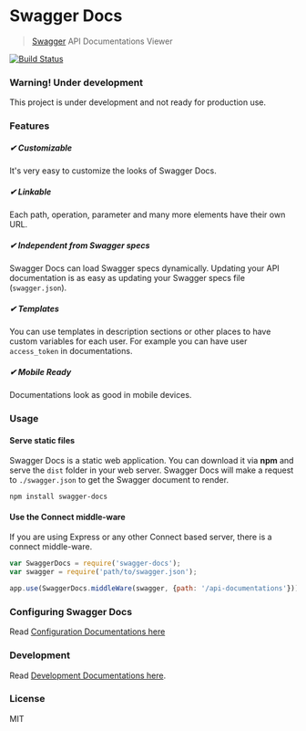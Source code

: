 # Swagger Docs

> [Swagger](http://swagger.io) API Documentations Viewer

[![Build Status](https://travis-ci.org/mohsen1/swagger-docs.svg?branch=master)](https://travis-ci.org/mohsen1/swagger-docs)

### Warning! Under development
This project is under development and not ready for production use.

### Features
##### ✔ Customizable
It's very easy to customize the looks of Swagger Docs.
##### ✔ Linkable
Each path, operation, parameter and many more elements have their own URL.
##### ✔ Independent from Swagger specs
Swagger Docs can load Swagger specs dynamically. Updating your API documentation is as easy as updating your Swagger specs file (`swagger.json`).
##### ✔ Templates
You can use templates in description sections or other places to have custom variables for each user. For example you can have user `access_token` in documentations.
##### ✔ Mobile Ready
Documentations look as good in mobile devices.


### Usage

#### Serve static files
Swagger Docs is a static web application. You can download it via **npm** and serve
the `dist` folder in your web server. Swagger Docs will make a request to `./swagger.json`
to  get the Swagger document to render. 

```shell
npm install swagger-docs
```
#### Use the Connect middle-ware
If you are using Express or any other Connect based server, there is a connect middle-ware.

```js
var SwaggerDocs = require('swagger-docs');
var swagger = require('path/to/swagger.json');

app.use(SwaggerDocs.middleWare(swagger, {path: '/api-documentations'}));
```

### Configuring Swagger Docs
Read [Configuration Documentations here](./docs/config.md)

### Development
Read [Development Documentations here](./docs/development.md).

### License
MIT

